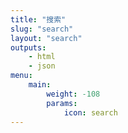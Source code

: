 ```yaml
---
title: "搜索"
slug: "search"
layout: "search"
outputs:
    - html
    - json
menu:
    main:
        weight: -108
        params: 
            icon: search
---
```

